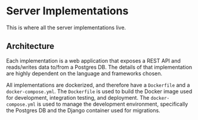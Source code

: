 # Server Implementations

This is where all the server implementations live.

## Architecture
Each implementation is a web application that exposes a REST API and reads/writes data to/from a Postgres DB. The details of that implementation are highly dependent on the language and frameworks chosen.

All implementations are dockerized, and therefore have a `Dockerfile` and a `docker-compose.yml`. The `Dockerfile` is used to build the Docker image used for development, integration testing, and deployment. The `docker-compose.yml` is used to manage the development environment, specifically the Postgres DB and the Django container used for migrations. 
